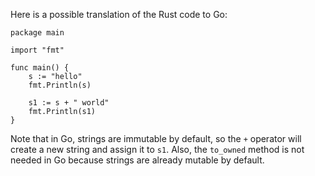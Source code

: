  Here is a possible translation of the Rust code to Go:

```
package main

import "fmt"

func main() {
	s := "hello"
	fmt.Println(s)

	s1 := s + " world"
	fmt.Println(s1)
}
```
Note that in Go, strings are immutable by default, so the `+` operator will create a new string and assign it to `s1`. Also, the `to_owned` method is not needed in Go because strings are already mutable by default.
